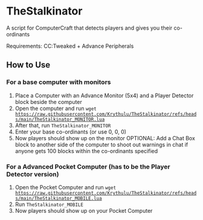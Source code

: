 # TheStalkinator
A script for ComputerCraft that detects players and gives you their co-ordinants

Requirements: CC:Tweaked + Advance Peripherals

## How to Use

### For a base computer with monitors

1. Place a Computer with an Advance Monitor (5x4) and a Player Detector block beside the computer
2. Open the computer and run <code>wget https://raw.githubusercontent.com/Krythulu/TheStalkinator/refs/heads/main/TheStalkinator_MONITOR.lua</code>
4. After that, run <code>TheStalkinator_MONITOR</code>
5. Enter your base co-ordinants (or use 0, 0, 0)
6. Now players should show up on the monitor
OPTIONAL: Add a Chat Box block to another side of the computer to shoot out warnings in chat if anyone gets 100 blocks within the co-ordinants specified

### For a Advanced Pocket Computer (has to be the Player Detector version)

1. Open the Pocket Computer and run <code>wget https://raw.githubusercontent.com/Krythulu/TheStalkinator/refs/heads/main/TheStalkinator_MOBILE.lua</code>
2. Run <code>TheStalkinator_MOBILE</code>
3. Now players should show up on your Pocket Computer
